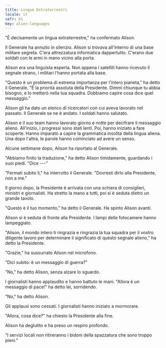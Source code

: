 ```yaml
---
title: Lingue Extraterrestri
locale: it
cefr: b1
key: alien-languages
---
```


"È decisamente un lingua extraterrestre," ha confermato Alison.

Il Generale ha annuito in silenzio. Alison si trovava all'interno di una base militare segreta. C'era attrezzatura informatica dappertutto. C'erano due soldati con le armi in mano vicino alla porta.

Alison era una linguista esperta. Non appena i satelliti hanno ricevuto il segnale strano, i militari l'hanno portata alla base.

"Questo è un problema di estrema importanza per l'intero pianeta," ha detto il Generale. "È la priorità assoluta della Presidente. Dimmi chiunque tu abbia bisogno, e lo metterò nella tua squadra. Dobbiamo capire cosa dice quel messaggio."

Alison gli ha dato un elenco di ricercatori con cui aveva lavorato nel passato. Il Generale se ne è andato. I soldati hanno salutato.

Alison e il suo team hanno lavorato giorno e notte per decifrare il messaggio alieno. All'inizio, i progressi sono stati lenti. Poi, hanno iniziato a fare scoperte. Hanno imparato a capire la grammatica insolita della lingua aliena. Una dopo l'altra, le parole hanno cominciato ad avere un senso.

Alcune settimane dopo, Alison ha riportato al Generale.

"Abbiamo finito la traduzione," ha detto Alison timidamente, guardando i suoi piedi. "Dice ---"

"Fermati subito lì," ha interrotto il Generale. "Dovresti dirlo alla Presidente, non a me."

Il giorno dopo, la Presidente è arrivata con una schiera di consiglieri, ministri e giornalisti. Ha stretto la mano a tutti, poi si è seduta dietro un grande tavolo.

"Questo è il tuo momento," ha detto il Generale. Ha spinto Alison avanti.

Alison si è seduta di fronte alla Presidente. I lampi delle fotocamere hanno lampeggiato.

"Alison, il mondo intero ti ringrazia e ringrazia la tua squadra per il vostro diligente lavoro per determinare il significato di questo segnale alieno," ha detto la Presidente.

"Grazie," ha sussurrato Alison nel microfono.

"Dìci subito: è un messaggio di guerra?"

"No," ha detto Alison, senza alzare lo sguardo.

I giornalisti hanno applaudito e hanno battuto le mani. "Allora è un messaggio di pace!" ha detto lei, sorridendo.

"No," ha detto Alison.

Gli applausi sono cessati. I giornalisti hanno iniziato a mormorare.

"Allora, cosa dice?" ha chiesto la Presidente alla fine.

Alison ha deglutito e ha preso un respiro profondo.

"I servizi locali non ritireranno i bidoni della spazzatura che sono troppo pieni."
